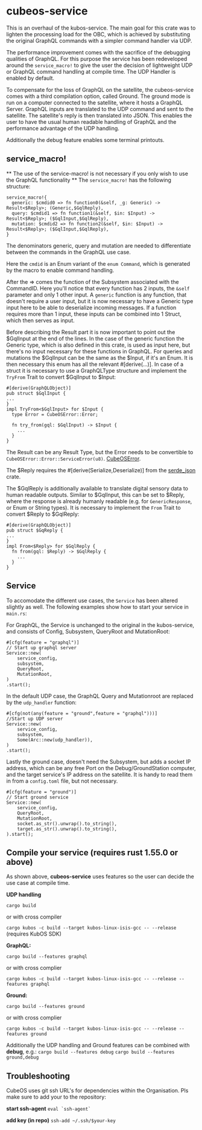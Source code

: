# cubeos-service

This is an overhaul of the kubos-service. The main goal for this crate was to lighten the processing load for the OBC, 
which is achieved by substituting the original GraphQL commands with a simpler command handler via UDP.

The performance improvement comes with the sacrifice of the debugging qualities of GraphQL.
For this purpose the service has been redeveloped around the `service_macro!` to give the user the decision of 
lightweight UDP or GraphQL command handling at compile time. The UDP Handler is enabled by default. 

To compensate for the loss of GraphQL on the satellite, the cubeos-service comes with a third compilation option, called Ground.
The ground mode is run on a computer connected to the satellite, where it hosts a GraphQL Server. GraphQL inputs are translated 
to the UDP command and sent to the satellite. The satellite's reply is then translated into JSON. This enables the user to have
the usual human readable handling of GraphQL and the performance advantage of the UDP handling.

Additionally the debug feature enables some terminal printouts.

## service_macro!
** The use of the service-macro! is not necessary if you only wish to use the GraphQL functionality **
The `service_macro!` has the following structure:
```
service_macro!{
  generic: $cmdid0 => fn function0(&self, _g: Generic) -> Result<$Reply>; (Generic,$GqlReply),
  query: $cmdid1 => fn function1(&self, $in: $Input) -> Result<$Reply>; ($GqlInput,$GqlReply),
  mutation: $cmdid2 => fn function2(&self, $in: $Input) -> Result<$Reply>; ($GqlInput,$GqlReply),
}
```
The denominators generic, query and mutation are needed to differentiate between the commands in the GraphQL use case.

Here the `cmdid` is an Enum variant of the `enum Command`, which is generated by the macro to enable command handling.

After the => comes the function of the Subsystem associated with the CommandID. 
Here you'll notice that every function has 2 inputs, the `&self` parameter and only 1 other input.
A `generic` function is any function, that doesn't require a user input, but it is now necessary to have a Generic type input here
to be able to deserialize incoming messages. If a function requires more than 1 input, these inputs can be combined into 1 Struct,
which then serves as input.

Before describing the Result part it is now important to point out the $GqlInput at the end of the lines. In the case of the
generic function the Generic type, which is also defined in this crate, is used as input here, but there's no input necessary 
for these functions in GraphQL. For queries and mutations the $GqlInput can be the same as the $Input, if it's an Enum. 
It is then necessary this enum has all the relevant #[derive(...)]. In case of a struct it is necessary to use a GraphQLType structure and implement the `TryFrom` Trait to convert $GqlInput to $Input:
```
#[derive(GraphQLObject)]
pub struct $GqlInput {
...
}
impl TryFrom<$GqlInput> for $Input {
  type Error = CubeOSError::Error;
  
  fn try_from(gql: $GqlInput) -> $Input {
    ...
  }
}
```
The Result can be any Result Type, but the Error needs to be convertible to `CubeOSError::Error::ServiceError(u8)`. [CubeOSError](https://github.com/Cube-OS/cubeos-error).

The $Reply requires the #[derive(Serialize,Deserialize)] from the [serde_json](https://docs.serde.rs/serde_json/) crate.

The $GqlReply is additionally available to translate digital sensory data to human readable outputs. Similar to $GqlInput, this can be set to $Reply, where the response is already humanly readable (e.g. for `GenericResponse`, or Enum or String types).
It is necessary to implement the `From` Trait to convert $Reply to $GqlReply:
```
#[derive(GraphQLObject)]
pub struct $GqReply {
...
}
impl From<$Reply> for $GqlReply {
  fn from(gql: $Reply) -> $GqlReply {
    ...
  }
}
```

## Service
To accomodate the different use cases, the `Service` has been altered slightly as well. The following examples show how to start your service in `main.rs`:

For GraphQL, the Service is unchanged to the original in the kubos-service, and consists of
Config, Subsystem, QueryRoot and MutationRoot: 
```
#[cfg(feature = "graphql")]
// Start up graphql server
Service::new(
    service_config,
    subsystem,
    QueryRoot,
    MutationRoot,
)
.start();
```

In the default UDP case, the GraphQL Query and Mutationroot are replaced by the `udp_handler` function:
```
#[cfg(not(any(feature = "ground",feature = "graphql")))]
//Start up UDP server
Service::new(
    service_config,
    subsystem,
    Some(Arc::new(udp_handler)),
)
.start();
```

Lastly the ground case, doesn't need the Subsystem, but adds a socket IP address,
which can be any free Port on the Debug/GroundStation computer, and the target service's IP address on the satellite.
It is handy to read them in from a `config.toml` file, but not necessary.
```
#[cfg(feature = "ground")]
// Start ground service
Service::new(
    service_config,
    QueryRoot,
    MutationRoot,
    socket.as_str().unwrap().to_string(),
    target.as_str().unwrap().to_string(),
).start();
```

## Compile your service (requires rust 1.55.0 or above)
As shown above, **cubeos-service** uses features so the user can decide the use case at compile time.

**UDP handling**

`cargo build`

or with cross compiler

`cargo kubos -c build --target kubos-linux-isis-gcc -- --release` (requires KubOS SDK)

**GraphQL:**

`cargo build --features graphql`

or with cross complier 

`cargo kubos -c build --target kubos-linux-isis-gcc -- --release --features graphql` 

**Ground:**

`cargo build --features ground`

or with cross complier 

`cargo kubos -c build --target kubos-linux-isis-gcc -- --release --features ground`

Additionally the UDP handling and Ground features can be combined with **debug**, e.g.:
`cargo build --features debug`
`cargo build --features ground,debug`

## Troubleshooting
CubeOS uses git ssh URL's for dependencies within the Organisation. Pls make sure to add your to the repository:

**start ssh-agent**
```` eval `ssh-agent` ````

**add key (in repo)**
`ssh-add ~/.ssh/$your-key`